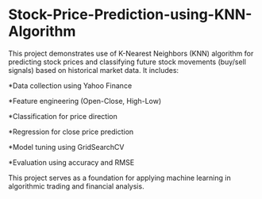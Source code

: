 # Stock-Price-Prediction-using-KNN-Algorithm
This project demonstrates use of K-Nearest Neighbors (KNN) algorithm for predicting stock prices and classifying future stock movements (buy/sell signals) based on historical market data. It includes:

*Data collection using Yahoo Finance

*Feature engineering (Open-Close, High-Low)

*Classification for price direction

*Regression for close price prediction

*Model tuning using GridSearchCV

*Evaluation using accuracy and RMSE

This project serves as a foundation for applying machine learning in algorithmic trading and financial analysis.
